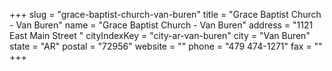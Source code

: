 +++
slug = "grace-baptist-church-van-buren"
title = "Grace Baptist Church - Van Buren"
name = "Grace Baptist Church - Van Buren"
address = "1121 East Main Street "
cityIndexKey = "city-ar-van-buren"
city = "Van Buren"
state = "AR"
postal = "72956"
website = ""
phone = "479 474-1271"
fax = ""
+++
